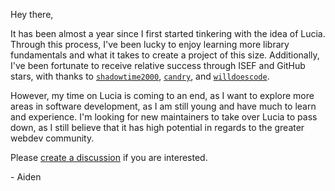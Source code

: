Hey there,

It has been almost a year since I first started tinkering with the idea of Lucia. Through this process, I've been lucky to enjoy learning more library fundamentals and what it takes to create a project of this size. Additionally, I've been fortunate to receive relative success through ISEF and GitHub stars, with thanks to [`shadowtime2000`](https://github.com/shadowtime2000), [`candry`](https://github.com/candry), and [`willdoescode`](https://github.com/willdoescode).

However, my time on Lucia is coming to an end, as I want to explore more areas in software development, as I am still young and have much to learn and experience. I'm looking for new maintainers to take over Lucia to pass down, as I still believe that it has high potential in regards to the greater webdev community.

Please [create a discussion](https://github.com/aidenybai/lucia/discussions/new) if you are interested.

\- Aiden
